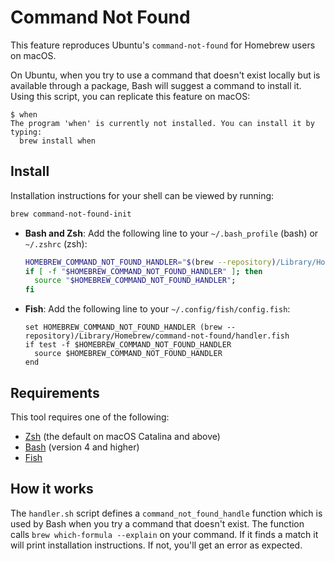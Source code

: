 # Command Not Found

This feature reproduces Ubuntu's `command-not-found` for Homebrew users on macOS.

On Ubuntu, when you try to use a command that doesn't exist locally but is
available through a package, Bash will suggest a command to install it.
Using this script, you can replicate this feature on macOS:

```console
$ when
The program 'when' is currently not installed. You can install it by typing:
  brew install when
```

## Install

Installation instructions for your shell can be viewed by running:

```bash
brew command-not-found-init
```

* **Bash and Zsh**: Add the following line to your `~/.bash_profile` (bash) or `~/.zshrc` (zsh):

    ```bash
    HOMEBREW_COMMAND_NOT_FOUND_HANDLER="$(brew --repository)/Library/Homebrew/command-not-found/handler.sh"
    if [ -f "$HOMEBREW_COMMAND_NOT_FOUND_HANDLER" ]; then
      source "$HOMEBREW_COMMAND_NOT_FOUND_HANDLER";
    fi
    ```

* **Fish**: Add the following line to your `~/.config/fish/config.fish`:

    ```fish
    set HOMEBREW_COMMAND_NOT_FOUND_HANDLER (brew --repository)/Library/Homebrew/command-not-found/handler.fish
    if test -f $HOMEBREW_COMMAND_NOT_FOUND_HANDLER
      source $HOMEBREW_COMMAND_NOT_FOUND_HANDLER
    end
    ```

## Requirements

This tool requires one of the following:

* [Zsh](https://www.zsh.org) (the default on macOS Catalina and above)
* [Bash](https://www.gnu.org/software/bash/) (version 4 and higher)
* [Fish](https://fishshell.com)

## How it works

The `handler.sh` script defines a `command_not_found_handle` function which is
used by Bash when you try a command that doesn't exist.
The function calls `brew which-formula --explain` on your command.
If it finds a match it will print installation instructions.
If not, you'll get an error as expected.
